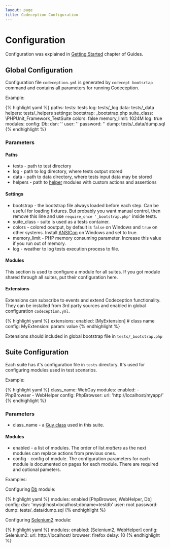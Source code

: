 ```yaml
---
layout: page
title: Codeception Configuration
---
```


# Configuration

Configuration was explained in [Getting Started](http://codeception.com/docs/02-GettingStarted#configuration) chapter of Guides.

## Global Configuration

Configuration file `codeception.yml` is generated by `codecept bootsrtap` command and contains all parameters for running Codeception.

Example:

{% highlight yaml %}
paths:
    tests: tests
    log: tests/_log
    data: tests/_data
    helpers: tests/_helpers
settings:
    bootstrap: _bootstrap.php
    suite_class: \PHPUnit_Framework_TestSuite
    colors: false
    memory_limit: 1024M
    log: true
modules:
    config:
        Db:
            dsn: ''
            user: ''
            password: ''
            dump: tests/_data/dump.sql 
{% endhighlight %}

### Parameters

#### Paths

* tests - path to test directory
* log - path to log directory, where tests output stored
* data - path to data directory, where tests input data may be stored
* helpers - path to [helper](/docs/03-Modules#helpers) modules with custom actions and assertions

#### Settings

* bootstrap - the bootstrap file always loaded before each step. Can be useful for loading fixtures. But probably you want manual control, then remove this line and use `require_once '_bootstrap.php'` inside tests.
* suite_class - suite is used as a tests container. 
* colors - colored ooutput, by default is `false` on Windows and `true` on other systems. Install [ANSICon](http://adoxa.110mb.com/ansicon/) on Windows and set to true.
* memory_limit - PHP memory consuming parameter. Increase this value if you run out of memory.
* log - weather to log tests execution process to file.

#### Modules

This section is used to configure a module for all suites. If you got module shared through all suites, put their configuration here.

#### Extensions

Extensions can subscribe to events and extend Codeception functionality.
They can be installed from 3rd party sources and enabled in global configuration `codeception.yml`.

{% highlight yaml %}
extensions:
    enabled: [MyExtension] # class name
    config:
        MyExtension:
            param: value
{% endhighlight %}

Extensions should included in global bootstrap file in `tests/_bootstrap.php`

## Suite Configuration

Each suite has it's configuration file in `tests` directory. It's used for configuring modules used in test scenarios.

Example:

{% highlight yaml %}
class_name: WebGuy
modules:
    enabled:
        - PhpBrowser
        - WebHelper
    config:
        PhpBrowser:
            url: 'http://localhost/myapp/'
{% endhighlight %}

### Parameters

* class_name - a [Guy class](http://codeception.com/docs/02-GettingStarted#guys) used in this suite.

#### Modules

* enabled - a list of modules. The order of list *matters* as the next modules can replace actions from previous ones.
* config - config of module. The configuration parameters for each module is documented on pages for each module. There are required and optional pameters. 

Examples:

Configuring [Db](http://codeception.com/docs/modules/Db) module:

{% highlight yaml %}
modules:
	enabled [PhpBrowser, WebHelper, Db]
	config:
		dsn: 'mysql:host=localhost;dbname=testdb'
		user: root
		password:
		dump: tests/_data/dump.sql 
{% endhighlight %}

Configuring [Selenium2](http://codeception.com/docs/modules/Selenium2) module:

{% highlight yaml %}
modules:
	enabled: [Selenium2, WebHelper]
	config:
		Selenium2:
			url: http://localhost/
			browser: firefox
			delay: 10
{% endhighlight %}
